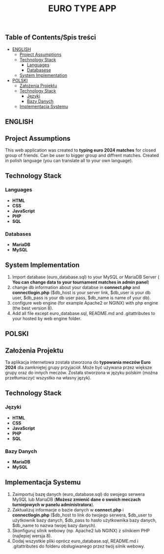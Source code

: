 <h1 align="center"> EURO TYPE APP </h1> <br>

## Table of Contents/Spis treści
- [ENGLISH](#english)
   - [Project Assumptions](#project-assumptions)
   - [Technology Stack](#technology-stack)
      - [Languages](#languages)
      - [Databasese](#databases)
   - [System Implementation](#system-implementation)
- [POLSKI](#polski)
   - [Założenia Projektu](#założenia-projektu)
   - [Technology Stack](#technology-stack-1)
      - [Języki](#języki)
      - [Bazy Danych](#bazy-danych)
   - [Implementacja Systemu](#implementacja-systemu)

## ENGLISH

## Project Assumptions

This web application was created to **typing euro 2024 matches** for closed group of friends. Can be user to bigger group and diffrent matches. Created in polish language (you can translate all to your own language). 

## Technology Stack

### Languages

- **HTML**
- **CSS**
- **JavaScript**
- **PHP**
- **SQL**

### Databases

- **MariaDB**
- **MySQL**

## System Implementation

1. Import database (euro_database.sql) to your MySQL or MariaDB Server ( **You can change data to your tournament matches in admin panel**)
2. change db information about your databse in **connect.php** and **connectlogin.php** ($db_host is your server link, $db_user is your db user, $db_pass is your db user pass, $db_name is name of your db).
3. configure web engine (for example Apache2 or NGINX) with php engine (the best version 8).
4. Add all file except euro_database.sql, README.md and .gitattributes to your hosted by web engine folder.
   
## POLSKI

## Założenia Projektu
Ta aplikacja internetowa została stworzona do **typowania meczów Euro 2024** dla zamkniętej grupy przyjaciół. Może być używana przez większe grupy oraz do innych meczów. Została stworzona w języku polskim (można przetłumaczyć wszystko na własny język).

## Technology Stack

### Języki

- **HTML**
- **CSS**
- **JavaScript**
- **PHP**
- **SQL**

### Bazy Danych
- **MariaDB**
- **MySQL**

## Implementacja Systemu

1. Zaimportuj bazę danych (euro_database.sql) do swojego serwera MySQL lub MariaDB (**Możesz zmienić dane o swoich meczach turniejowych w panelu administratora**).
2. Zaktualizuj informacje o bazie danych w **connect.php** i **connectlogin.php** ($db_host to link do twojego serwera, $db_user to użytkownik bazy danych, $db_pass to hasło użytkownika bazy danych, $db_name to nazwa twojej bazy danych).
3. Skonfiguruj silnik webowy (np. Apache2 lub NGINX) z silnikiem PHP (najlepiej wersja 8).
4. Dodaj wszystkie pliki oprócz euro_database.sql, README.md i .gitattributes do folderu obsługiwanego przez twój silnik webowy.
